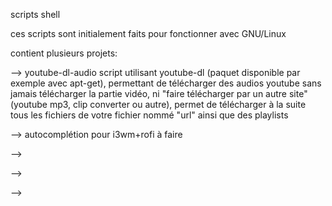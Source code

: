 scripts shell

ces scripts sont initialement faits pour fonctionner avec GNU/Linux

contient plusieurs projets:

--> youtube-dl-audio
script utilisant youtube-dl (paquet disponible par exemple avec apt-get),
permettant de télécharger des audios youtube sans jamais télécharger la partie vidéo,
ni "faire télécharger par un autre site" (youtube mp3, clip converter ou autre),
permet de télécharger à la suite tous les fichiers de votre fichier nommé "url"
ainsi que des playlists

--> autocomplétion pour i3wm+rofi
à faire

-->

-->

-->
